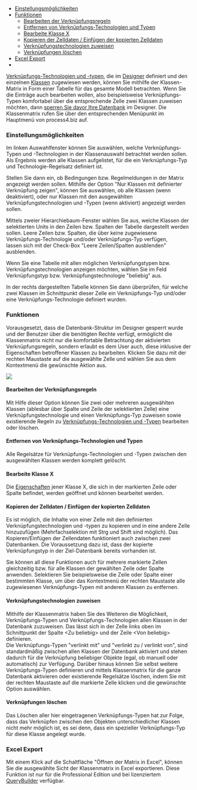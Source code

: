-   [Einstellungsmöglichkeiten](#einstellungsmöglichkeiten)
-   [Funktionen](#funktionen)
    -   [Bearbeiten der Verknüpfungsregeln](#bearbeiten-der-verknüpfungsregeln)
    -   [Entfernen von Verknüpfungs-Technologien und Typen](#entfernen-von-verknüpfungs-technologien-und-typen)
    -   [Bearbeite Klasse X](#bearbeite-klasse-x)
    -   [Kopieren der Zelldaten / Einfügen der kopierten Zelldaten](#kopieren-der-zelldaten--einfügen-der-kopierten-zelldaten)
    -   [Verknüpfungstechnologien zuweisen](#verknüpfungstechnologien-zuweisen)
    -   [Verknüpfungen löschen](#verknüpfungen-löschen)
-   [Excel Export](#excel-export)
-   

[Verknüpfungs-Technologien und -typen](verknüpfungen), die im
[Designer](etabase-designer-de) definiert und den einzelnen
[Klassen](klasse) zugewiesen werden, können Sie mithilfe der
Klassen-Matrix in Form einer Tabelle für das gesamte Modell betrachten.
Wenn Sie die Einträge auch bearbeiten wollen, also beispielsweise
Verknüpfungs-Typen komfortabel über die entsprechende Zelle zwei Klassen
zuweisen möchten, dann [sperren Sie davor Ihre
Datenbank](sperren-und-entsperren-von-designelementen) im Designer. Die
Klassenmatrix rufen Sie über den entsprechenden Menüpunkt im Hauptmenü
von process4.biz auf.

### Einstellungsmöglichkeiten

Im linken Auswahlfenster können Sie auswählen, welche Verknüpfungs-Typen
und -Technologien in der Klassenauswahl betrachtet werden sollen. Als
Ergebnis werden alle Klassen aufgelistet, für die ein Verknüpfungs-Typ
und Technologie-Regelsatz definiert ist.

Stellen Sie dann ein, ob Bedingungen bzw. Regelmeldungen in der Matrix
angezeigt werden sollen. Mithilfe der Option "Nur Klassen mit
definierter Verknüpfung zeigen", können Sie auswählen, ob alle Klassen
(wenn deaktiviert), oder nur Klassen mit den ausgewählten
Verknüpfungstechnologien und -Typen (wenn aktiviert) angezeigt werden
sollen.

Mittels zweier Hierarchiebaum-Fenster wählen Sie aus, welche Klassen der
selektierten Units in den Zeilen bzw. Spalten der Tabelle dargestellt
werden sollen. Leere Zeilen bzw. Spalten, die über keine zugewiesene
Verknüpfungs-Technologie und/oder Verknüpfungs-Typ verfügen,  
lassen sich mit der Check-Box "Leere Zeilen/Spalten ausblenden"
ausblenden.

Wenn Sie eine Tabelle mit allen möglichen Verknüpfungstypen bzw.
Verknüpfungstechnologien anzeigen möchten, wählen Sie im Feld
Verknüpfungstyp bzw. Verknüpfungstechnologie "beliebig" aus.

In der rechts dargestellten Tabelle können Sie dann überprüfen, für
welche zwei Klassen im Schnittpunkt dieser Zelle ein Verknüpfungs-Typ
und/oder eine Verknüpfungs-Technologie definiert wurden.

### Funktionen

Vorausgesetzt, dass die Datenbank-Struktur im Designer gesperrt wurde
und der Benutzer über die benötigten Rechte verfügt, ermöglicht die
Klassenmatrix nicht nur die komfortable Betrachtung der aktivierten
Verknüpfungsregeln, sondern erlaubt es dem User auch, diese inklusive
der Eigenschaften betroffener Klassen zu bearbeiten. Klicken Sie dazu
mit der rechten Maustaste auf die ausgewählte Zelle und wählen Sie aus
dem Kontextmenü die gewünschte Aktion aus.


![](//images.ctfassets.net/utx1h0gfm1om/5JCrS8hcruskko28K6gi2K/b8de66812fca0dafa2a0cc21398e8a9a/1018241.png)


#### Bearbeiten der Verknüpfungsregeln

Mit Hilfe dieser Option können Sie zwei oder mehreren ausgewählten
Klassen (ablesbar über Spalte und Zeile der selektierten Zelle) eine
Verknüpfungstechnologie und einen Verknüpfungs-Typ zuweisen sowie
existierende Regeln zu [Verknüpfungs-Technologien und
-Typen](verknüpfungen) bearbeiten oder löschen.

#### Entfernen von Verknüpfungs-Technologien und Typen

Alle Regelsätze für Verknüpfungs-Technologien und -Typen zwischen den
ausgewählten Klassen werden komplett gelöscht.

#### Bearbeite Klasse X

Die [Eigenschaften](eigenschaften-dialogfenster) jener Klasse X, die
sich in der markierten Zeile oder Spalte befindet, werden geöffnet und
können bearbeitet werden.

#### Kopieren der Zelldaten / Einfügen der kopierten Zelldaten

Es ist möglich, die Inhalte von einer Zelle mit den definierten
Verknüpfungstechnologien und -typen zu kopieren und in eine andere Zelle
hinzuzufügen (Mehrfachselektion mit Strg und Shift sind möglich). Das
Kopieren/Einfügen der Zellendaten funktioniert auch zwischen zwei
Datenbanken. Die Voraussetzung dazu ist, dass der kopierte
Verknüpfungstyp in der Ziel-Datenbank bereits vorhanden ist.

Sie können all diese Funktionen auch für mehrere markierte Zellen
gleichzeitig bzw. für alle Klassen der gewählten Zeile oder Spalte
anwenden. Selektieren Sie beispielsweise die Zeile oder Spalte einer
bestimmten Klasse, um über das Kontextmenü der rechten Maustaste alle
zugewiesenen Verknüpfungs-Typen mit anderen Klassen zu entfernen.

#### Verknüpfungstechnologien zuweisen

Mithilfe der Klassenmatrix haben Sie des Weiteren die Möglichkeit,
Verknüpfungs-Typen und Verknüpfungs-Technologien allen Klassen in der
Datenbank zuzuweisen. Das lässt sich in der Zelle links oben im
Schnittpunkt der Spalte &lt;Zu beliebig&gt; und der Zeile &lt;Von
beliebig&gt; definieren.  
Die Verknüpfungs-Typen "verlinkt mit" und "verlinkt zu / verlinkt von",
sind standardmäßig zwischen allen Klassen der Datenbank aktiviert und
stehen dadurch für die Verknüpfung beliebiger Objekte (egal, ob manuell
oder automatisch) zur Verfügung. Darüber hinaus können Sie selbst
weitere Verknüpfungs-Typen definieren und mittels Klassenmatrix für die
ganze Datenbank aktivieren oder existierende Regelsätze löschen, indem
Sie mit der rechten Maustaste auf die markierte Zelle klicken und die
gewünschte Option auswählen.

#### Verknüpfungen löschen

Das Löschen aller hier eingetragenen Verknüpfungs-Typen hat zur Folge,
dass das Verknüpfen zwischen den Objekten unterschiedlicher Klassen
nicht mehr möglich ist, es sei denn, dass ein spezieller
Verknüpfungs-Typ für diese Klasse angelegt wurde.

### Excel Export

Mit einem Klick auf die Schaltfläche "Öffnen der Matrix in Excel",
können Sie die ausgewählte Sicht der Klassenmatrix in Excel exportieren.
Diese Funktion ist nur für die Professional Edition und bei lizenziertem
[QueryBuilder](querybuilder-de) verfügbar.

